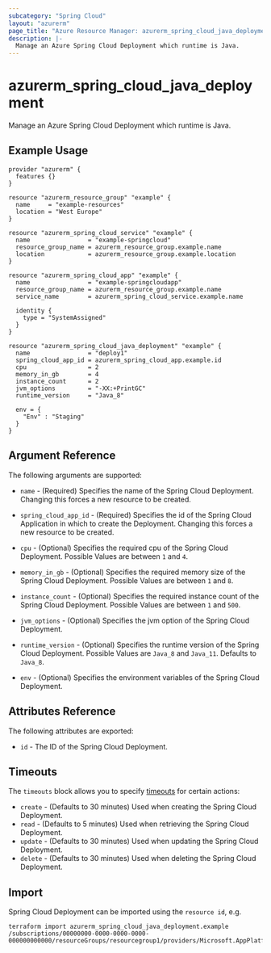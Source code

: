 ```yaml
---
subcategory: "Spring Cloud"
layout: "azurerm"
page_title: "Azure Resource Manager: azurerm_spring_cloud_java_deployment"
description: |-
  Manage an Azure Spring Cloud Deployment which runtime is Java.
---
```


# azurerm_spring_cloud_java_deployment

Manage an Azure Spring Cloud Deployment which runtime is Java.

## Example Usage

```hcl
provider "azurerm" {
  features {}
}

resource "azurerm_resource_group" "example" {
  name     = "example-resources"
  location = "West Europe"
}

resource "azurerm_spring_cloud_service" "example" {
  name                = "example-springcloud"
  resource_group_name = azurerm_resource_group.example.name
  location            = azurerm_resource_group.example.location
}

resource "azurerm_spring_cloud_app" "example" {
  name                = "example-springcloudapp"
  resource_group_name = azurerm_resource_group.example.name
  service_name        = azurerm_spring_cloud_service.example.name

  identity {
    type = "SystemAssigned"
  }
}

resource "azurerm_spring_cloud_java_deployment" "example" {
  name                = "deploy1"
  spring_cloud_app_id = azurerm_spring_cloud_app.example.id
  cpu                 = 2
  memory_in_gb        = 4
  instance_count      = 2
  jvm_options         = "-XX:+PrintGC"
  runtime_version     = "Java_8"

  env = {
    "Env" : "Staging"
  }
}
```

## Argument Reference

The following arguments are supported:

* `name` - (Required) Specifies the name of the Spring Cloud Deployment. Changing this forces a new resource to be created.

* `spring_cloud_app_id` - (Required) Specifies the id of the Spring Cloud Application in which to create the Deployment. Changing this forces a new resource to be created.

* `cpu` - (Optional) Specifies the required cpu of the Spring Cloud Deployment. Possible Values are between `1` and `4`.

* `memory_in_gb` - (Optional) Specifies the required memory size of the Spring Cloud Deployment. Possible Values are between `1` and `8`.

* `instance_count` - (Optional) Specifies the required instance count of the Spring Cloud Deployment. Possible Values are between `1` and `500`.

* `jvm_options` - (Optional) Specifies the jvm option of the Spring Cloud Deployment.

* `runtime_version` - (Optional) Specifies the runtime version of the Spring Cloud Deployment. Possible Values are `Java_8` and `Java_11`. Defaults to `Java_8`.

* `env` - (Optional) Specifies the environment variables of the Spring Cloud Deployment.

## Attributes Reference

The following attributes are exported:

* `id` - The ID of the Spring Cloud Deployment.

## Timeouts

The `timeouts` block allows you to specify [timeouts](https://www.terraform.io/docs/configuration/resources.html#timeouts) for certain actions:

* `create` - (Defaults to 30 minutes) Used when creating the Spring Cloud Deployment.
* `read` - (Defaults to 5 minutes) Used when retrieving the Spring Cloud Deployment.
* `update` - (Defaults to 30 minutes) Used when updating the Spring Cloud Deployment.
* `delete` - (Defaults to 30 minutes) Used when deleting the Spring Cloud Deployment.

## Import

Spring Cloud Deployment can be imported using the `resource id`, e.g.

```shell
terraform import azurerm_spring_cloud_java_deployment.example /subscriptions/00000000-0000-0000-0000-000000000000/resourceGroups/resourcegroup1/providers/Microsoft.AppPlatform/Spring/service1/apps/app1/deployments/deploy1
```
